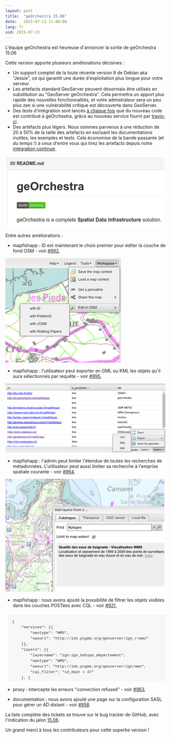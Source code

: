 ```yaml
---
layout: post
title:  "geOrchestra 15.06"
date:   2015-07-13 11:00:00
lang: fr
uid: 2015-07-13
---
```


L'équipe geOrchestra est heureuse d'annoncer la sortie de geOrchestra 15.06

Cette version apporte plusieurs améliorations décisives :

 * Un support complet de la toute récente version 8 de Debian aka "Jessie", ce qui garantit une durée d'exploitation plus longue pour votre serveur.
 * Les artefacts standard GeoServer peuvent désormais être utilisés en substitution au "GeoServer geOrchestra". Cela permettra un apport plus rapide des nouvelles fonctionnalités, et votre admistrateur sera un peu plus zen si une vulnérabilité critique est découverte dans GeoServer.
 * Des tests d'intégration sont lancés [à chaque fois](https://github.com/georchestra/georchestra/blob/15.06/.travis.yml) que du nouveau code est contribué à geOrchestra, grâce au nouveau service fourni par [travis-ci](https://travis-ci.org/georchestra/georchestra).
 * Des artéfacts plus légers. Nous sommes parvenus à une réduction de 20 à 50% de la taille des artefacts en excluant les documentations inutiles, les exemples et tests. Cela économise de la bande passante  (et du temps !) à ceux d'entre vous qui tirez les artefacts depuis notre <a href="https://sdi.georchestra.org/ci/job/georchestra-template/" data-proofer-ignore>intégration continue</a>.

<img src="/public/posts/2015-07-13/travis.png" alt="travis-ci" />

<!--more-->


Entre autres améliorations :

 * mapfishapp : iD est maintenant le choix premier pour éditer la couche de fond OSM - voir [#992](https://github.com/georchestra/georchestra/issues/992),
 
 <img src="/public/posts/2015-07-13/id.png" alt="osm editor iD" />
 
 * mapfishapp : l'utilisateur peut exporter en GML ou KML les objets qu'il aura sélectionnés par requête - voir [#995](https://github.com/georchestra/georchestra/pull/995),
 
 <img src="/public/posts/2015-07-13/export.png" alt="kml gml export" />
 
 * mapfishapp : l'admin peut limiter l'étendue de toutes les recherches de métadonnées. L'utilisateur peut aussi limiter sa recherche à l'emprise spatiale courante - voir [#964](https://github.com/georchestra/georchestra/pull/964),
 
  <img src="/public/posts/2015-07-13/extent.png" alt="extent" />
 
 * mapfishapp : nous avons ajouté la possibilité de filtrer les objets visibles dans les couches POSTées avec CQL - voir [#921](https://github.com/georchestra/georchestra/pull/921),
 
 <img src="/public/posts/2015-07-13/cql.png" alt="cql" />
 
 * proxy : intercepte les erreurs "connection refused" - voir [#963](https://github.com/georchestra/georchestra/pull/963),

 * documentation : nous avons ajouté une page sur la configuration SASL pour gérer un AD distant - voir [#958](https://github.com/georchestra/georchestra/pull/958).


La liste complète des tickets se trouve sur le bug tracker de GitHub, avec l'indication du jalon [15.06](https://github.com/georchestra/georchestra/issues?q=milestone%3A15.06).

Un grand merci à tous les contributeurs pour cette superbe version !

